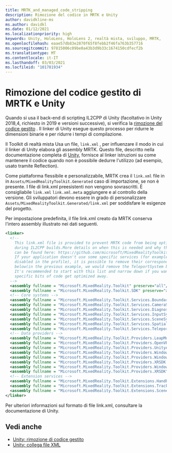 ```yaml
---
title: MRTK_and_managed_code_stripping
description: Rimozione del codice in MRTK e Unity
author: davidkline-ms
ms.author: davidkl
ms.date: 01/12/2021
ms.localizationpriority: high
keywords: Unity, HoloLens, HoloLens 2, realtà mista, sviluppo, MRTK,
ms.openlocfilehash: eaae57db83e2870f65f8febb2f46fa763b357716
ms.sourcegitcommit: 97815006c09be0a43b3d9b33c1674150cdfecf2b
ms.translationtype: MT
ms.contentlocale: it-IT
ms.lasthandoff: 03/03/2021
ms.locfileid: "101781934"
---
```

# <a name="mrtk-and-unity-managed-code-stripping"></a>Rimozione del codice gestito di MRTK e Unity

Quando si usa il back-end di scripting IL2CPP di Unity (facoltativo in Unity 2018,4, richiesto in 2019 e versioni successive), si verifica la [rimozione del codice gestito](https://docs.unity3d.com/Manual/ManagedCodeStripping.html) .
Il linker di Unity esegue questo processo per ridurre le dimensioni binarie e per ridurre i tempi di compilazione.

Il Toolkit di realtà mista Usa un file, `link.xml` , per influenzare il modo in cui il linker di Unity elabora gli assembly MRTK. Questo file, descritto nella documentazione completa di [Unity](https://docs.unity3d.com/Manual/ManagedCodeStripping.html#LinkXML), fornisce al linker istruzioni su come mantenere il codice quando non è possibile dedurre l'utilizzo (ad esempio, usato tramite Reflection).

Come piattaforma flessibile e personalizzabile, MRTK crea il `link.xml` file in in `Assets/MixedRealityToolkit.Generated` caso di importazione, se non è presente. I file di link.xml preesistenti non vengono sovrascritti. È consigliabile `link.xml` `link.xml.meta` aggiungere e al controllo della versione. Gli sviluppatori devono essere in grado di personalizzare `Assets/MixedRealityToolkit.Generated/link.xml` per soddisfare le esigenze del progetto.

Per impostazione predefinita, il file link.xml creato da MRTK conserva l'intero assembly illustrato nei dati seguenti.

``` xml
<linker> 
  <!-- 
    This link.xml file is provided to prevent MRTK code from being optimized away 
    during IL2CPP builds.More details on when this is needed and why this is needed 
    can be found here: https://github.com/microsoft/MixedRealityToolkit-Unity/issues/5273 
    If your application doesn't use some specific services (for example, if teleportation system is 
    disabled in the profile), it is possible to remove their corresponding lines down 
    below(in the previous example, we would remove the TeleportSystem below). 
    It's recommended to start with this list and narrow down if you want to ensure 
    specific bits of code get optimized away. 
  --> 
  <assembly fullname = "Microsoft.MixedReality.Toolkit" preserve="all"/> 
  <assembly fullname = "Microsoft.MixedReality.Toolkit.SDK" preserve="all"/> 
  <!-- Core systems --> 
  <assembly fullname = "Microsoft.MixedReality.Toolkit.Services.BoundarySystem" preserve="all"/> 
  <assembly fullname = "Microsoft.MixedReality.Toolkit.Services.CameraSystem" preserve="all"/> 
  <assembly fullname = "Microsoft.MixedReality.Toolkit.Services.DiagnosticsSystem" preserve="all"/> 
  <assembly fullname = "Microsoft.MixedReality.Toolkit.Services.InputSystem" preserve="all"/> 
  <assembly fullname = "Microsoft.MixedReality.Toolkit.Services.SceneSystem" preserve="all"/> 
  <assembly fullname = "Microsoft.MixedReality.Toolkit.Services.SpatialAwarenessSystem" preserve="all"/> 
  <assembly fullname = "Microsoft.MixedReality.Toolkit.Services.TeleportSystem" preserve="all"/> 
  <!-- Data providers --> 
  <assembly fullname = "Microsoft.MixedReality.Toolkit.Providers.LeapMotion" preserve="all"/> 
  <assembly fullname = "Microsoft.MixedReality.Toolkit.Providers.OpenVR" preserve="all"/> 
  <assembly fullname = "Microsoft.MixedReality.Toolkit.Providers.UnityAR" preserve="all"/> 
  <assembly fullname = "Microsoft.MixedReality.Toolkit.Providers.WindowsMixedReality.Shared" preserve="all"/> 
  <assembly fullname = "Microsoft.MixedReality.Toolkit.Providers.WindowsMixedReality" preserve="all"/> 
  <assembly fullname = "Microsoft.MixedReality.Toolkit.Providers.XRSDK.WindowsMixedReality" preserve="all"/> 
  <assembly fullname = "Microsoft.MixedReality.Toolkit.Providers.WindowsVoiceInput" preserve="all"/> 
  <assembly fullname = "Microsoft.MixedReality.Toolkit.Providers.XRSDK" preserve="all"/> 
  <!-- Extension services --> 
  <assembly fullname = "Microsoft.MixedReality.Toolkit.Extensions.HandPhysics" preserve="all"/> 
  <assembly fullname = "Microsoft.MixedReality.Toolkit.Extensions.Tracking" preserve="all"/> 
  <assembly fullname = "Microsoft.MixedReality.Toolkit.Extensions.SceneTransitionService" preserve="all"/> 
</linker>
```

Per ulteriori informazioni sul formato di file link.xml, consultare la documentazione di Unity.

## <a name="see-also"></a>Vedi anche

- [Unity: rimozione di codice gestito](https://docs.unity3d.com/Manual/ManagedCodeStripping.html)
- [Unity: collega file XML](https://docs.unity3d.com/Manual/ManagedCodeStripping.html#LinkXML)
